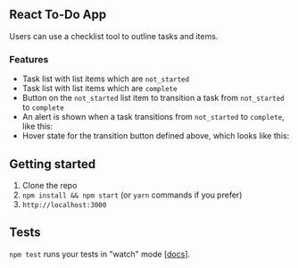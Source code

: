 React To-Do App
----
Users can use a checklist tool to outline tasks and items.

### Features

* Task list with list items which are `not_started`
* Task list with list items which are `complete`
* Button on the `not_started` list item to transition a task from `not_started` to `complete`
* An alert is shown when a task transitions from `not_started` to `complete`, like this:
* Hover state for the transition button defined above, which looks like this:

## Getting started

1. Clone the repo
2. `npm install && npm start` (or `yarn` commands if you prefer)
3. `http://localhost:3000`

## Tests

`npm test` runs your tests in "watch" mode [[docs](https://github.com/facebookincubator/create-react-app/blob/master/packages/react-scripts/template/README.md#command-line-interface)].
